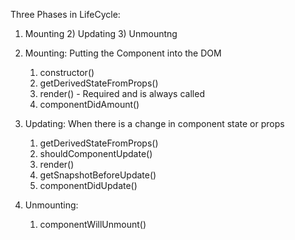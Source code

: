 Three Phases in LifeCycle: 

1) Mounting 2) Updating 3) Unmountng

1) Mounting: Putting the Component into the DOM
    
     1) constructor()
     2) getDerivedStateFromProps()
     3) render() - Required and is always called
     4) componentDidAmount()

2) Updating: When there is a change in component state or props

     1) getDerivedStateFromProps()
     2) shouldComponentUpdate()
     3) render()
     4) getSnapshotBeforeUpdate()
     5) componentDidUpdate()

3) Unmounting:     

     1) componentWillUnmount()